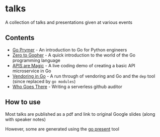 # talks

A collection of talks and presentations given at various events

## Contents

- [Go Prymer](prymer-go-for-python) - An introduction to Go for Python engineers
- [Zero to Gopher](zero-to-gopher) - A quick introduction to the world of the Go programming language
- [APIS are Magic](apis-are-magic) - A live coding demo of creating a basic API microservice in Go
- [Vendoring in Go](vendoring-in-go) - A run through of vendoring and Go and the `dep` tool (since replaced by `go modules`)
- [Who Goes There](who-goes-there) - Writing a serverless github auditor

## How to use

Most talks are published as a pdf and link to original Google slides (along with speaker notes)

However, some are generated using the [go present](https://godoc.org/golang.org/x/tools/present) tool
